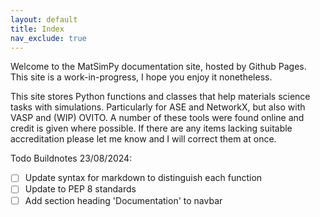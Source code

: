 ```yaml
---
layout: default
title: Index
nav_exclude: true
---
```


Welcome to the MatSimPy documentation site, hosted by Github Pages. This site is a work-in-progress, I hope you enjoy it nonetheless.

This site stores Python functions and classes that help materials science tasks with simulations.  Particularly for ASE and NetworkX, but also with VASP and (WIP) OVITO.  A number of these tools were found online and credit is given where possible.  If there are any items lacking suitable accreditation please let me know and I will correct them at once.




Todo Buildnotes 23/08/2024:
* [ ] Update syntax for markdown to distinguish each function
* [ ] Update to PEP 8 standards
* [ ] Add section heading 'Documentation' to navbar
